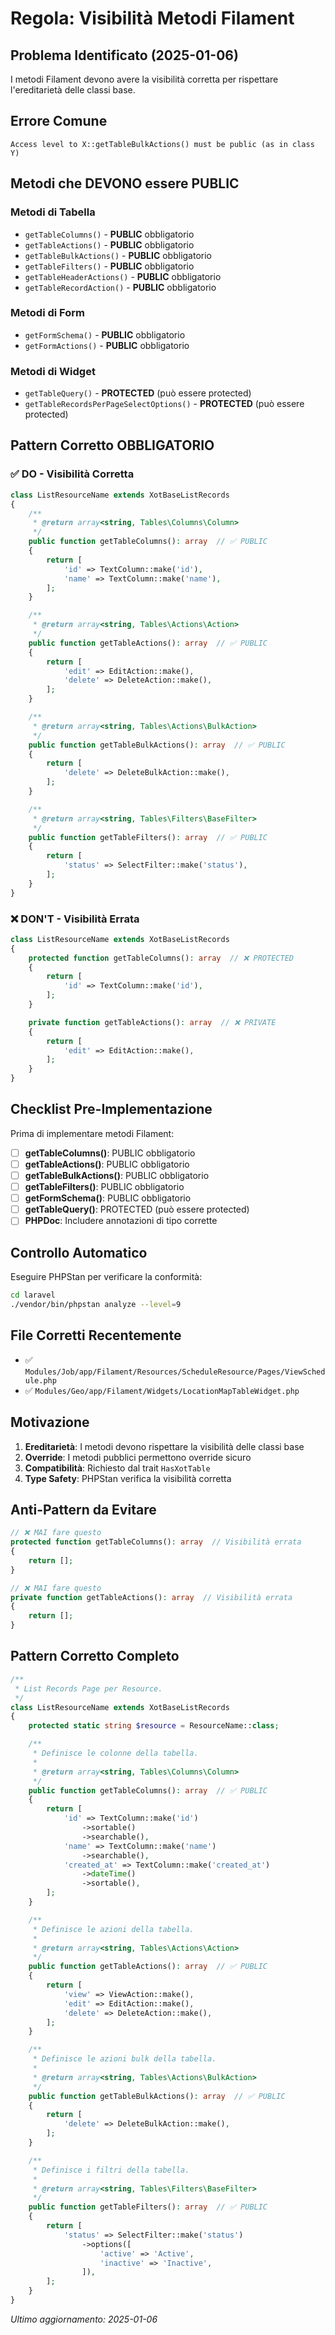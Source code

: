 # Regola: Visibilità Metodi Filament

## Problema Identificato (2025-01-06)
I metodi Filament devono avere la visibilità corretta per rispettare l'ereditarietà delle classi base.

## Errore Comune
```
Access level to X::getTableBulkActions() must be public (as in class Y)
```

## Metodi che DEVONO essere PUBLIC

### Metodi di Tabella
- `getTableColumns()` - **PUBLIC** obbligatorio
- `getTableActions()` - **PUBLIC** obbligatorio
- `getTableBulkActions()` - **PUBLIC** obbligatorio
- `getTableFilters()` - **PUBLIC** obbligatorio
- `getTableHeaderActions()` - **PUBLIC** obbligatorio
- `getTableRecordAction()` - **PUBLIC** obbligatorio

### Metodi di Form
- `getFormSchema()` - **PUBLIC** obbligatorio
- `getFormActions()` - **PUBLIC** obbligatorio

### Metodi di Widget
- `getTableQuery()` - **PROTECTED** (può essere protected)
- `getTableRecordsPerPageSelectOptions()` - **PROTECTED** (può essere protected)

## Pattern Corretto OBBLIGATORIO

### ✅ DO - Visibilità Corretta
```php
class ListResourceName extends XotBaseListRecords
{
    /**
     * @return array<string, Tables\Columns\Column>
     */
    public function getTableColumns(): array  // ✅ PUBLIC
    {
        return [
            'id' => TextColumn::make('id'),
            'name' => TextColumn::make('name'),
        ];
    }

    /**
     * @return array<string, Tables\Actions\Action>
     */
    public function getTableActions(): array  // ✅ PUBLIC
    {
        return [
            'edit' => EditAction::make(),
            'delete' => DeleteAction::make(),
        ];
    }

    /**
     * @return array<string, Tables\Actions\BulkAction>
     */
    public function getTableBulkActions(): array  // ✅ PUBLIC
    {
        return [
            'delete' => DeleteBulkAction::make(),
        ];
    }

    /**
     * @return array<string, Tables\Filters\BaseFilter>
     */
    public function getTableFilters(): array  // ✅ PUBLIC
    {
        return [
            'status' => SelectFilter::make('status'),
        ];
    }
}
```

### ❌ DON'T - Visibilità Errata
```php
class ListResourceName extends XotBaseListRecords
{
    protected function getTableColumns(): array  // ❌ PROTECTED
    {
        return [
            'id' => TextColumn::make('id'),
        ];
    }

    private function getTableActions(): array  // ❌ PRIVATE
    {
        return [
            'edit' => EditAction::make(),
        ];
    }
}
```

## Checklist Pre-Implementazione

Prima di implementare metodi Filament:

- [ ] **getTableColumns()**: PUBLIC obbligatorio
- [ ] **getTableActions()**: PUBLIC obbligatorio
- [ ] **getTableBulkActions()**: PUBLIC obbligatorio
- [ ] **getTableFilters()**: PUBLIC obbligatorio
- [ ] **getFormSchema()**: PUBLIC obbligatorio
- [ ] **getTableQuery()**: PROTECTED (può essere protected)
- [ ] **PHPDoc**: Includere annotazioni di tipo corrette

## Controllo Automatico

Eseguire PHPStan per verificare la conformità:
```bash
cd laravel
./vendor/bin/phpstan analyze --level=9
```

## File Corretti Recentemente

- ✅ `Modules/Job/app/Filament/Resources/ScheduleResource/Pages/ViewSchedule.php`
- ✅ `Modules/Geo/app/Filament/Widgets/LocationMapTableWidget.php`

## Motivazione

1. **Ereditarietà**: I metodi devono rispettare la visibilità delle classi base
2. **Override**: I metodi pubblici permettono override sicuro
3. **Compatibilità**: Richiesto dal trait `HasXotTable`
4. **Type Safety**: PHPStan verifica la visibilità corretta

## Anti-Pattern da Evitare

```php
// ❌ MAI fare questo
protected function getTableColumns(): array  // Visibilità errata
{
    return [];
}

// ❌ MAI fare questo
private function getTableActions(): array  // Visibilità errata
{
    return [];
}
```

## Pattern Corretto Completo

```php
/**
 * List Records Page per Resource.
 */
class ListResourceName extends XotBaseListRecords
{
    protected static string $resource = ResourceName::class;

    /**
     * Definisce le colonne della tabella.
     *
     * @return array<string, Tables\Columns\Column>
     */
    public function getTableColumns(): array  // ✅ PUBLIC
    {
        return [
            'id' => TextColumn::make('id')
                ->sortable()
                ->searchable(),
            'name' => TextColumn::make('name')
                ->searchable(),
            'created_at' => TextColumn::make('created_at')
                ->dateTime()
                ->sortable(),
        ];
    }

    /**
     * Definisce le azioni della tabella.
     *
     * @return array<string, Tables\Actions\Action>
     */
    public function getTableActions(): array  // ✅ PUBLIC
    {
        return [
            'view' => ViewAction::make(),
            'edit' => EditAction::make(),
            'delete' => DeleteAction::make(),
        ];
    }

    /**
     * Definisce le azioni bulk della tabella.
     *
     * @return array<string, Tables\Actions\BulkAction>
     */
    public function getTableBulkActions(): array  // ✅ PUBLIC
    {
        return [
            'delete' => DeleteBulkAction::make(),
        ];
    }

    /**
     * Definisce i filtri della tabella.
     *
     * @return array<string, Tables\Filters\BaseFilter>
     */
    public function getTableFilters(): array  // ✅ PUBLIC
    {
        return [
            'status' => SelectFilter::make('status')
                ->options([
                    'active' => 'Active',
                    'inactive' => 'Inactive',
                ]),
        ];
    }
}
```

*Ultimo aggiornamento: 2025-01-06* 